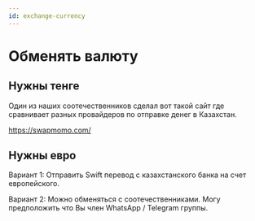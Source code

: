 ```yaml
---
id: exchange-currency
---
```


# Обменять валюту

## Нужны тенге

Один из наших соотечественников сделал вот такой сайт где сравнивает разных провайдеров по отправке денег в Казахстан. 

https://swapmomo.com/

## Нужны евро

Вариант 1: Отправить Swift перевод с казахстанского банка на счет европейского.

Вариант 2: Можно обменяться с соотечественниками. Могу предположить что Вы член WhatsApp / Telegram группы.
